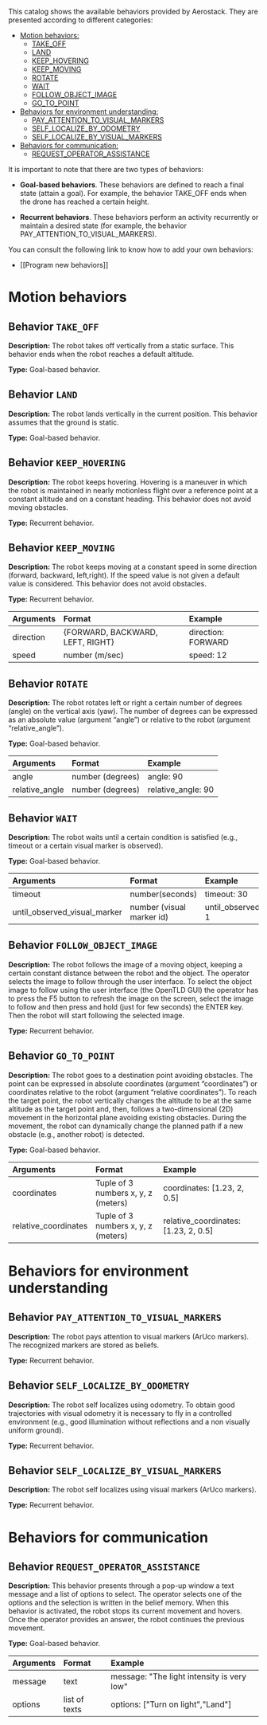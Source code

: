 This catalog shows the available behaviors provided by Aerostack. They are presented according to different categories: 

- [Motion behaviors:](#motion-behaviors)
  * [TAKE_OFF](#behavior-take_off)
  * [LAND](#behavior-land)    
  * [KEEP_HOVERING](#behavior-keep_hovering)
  * [KEEP_MOVING](#behavior-keep_moving)
  * [ROTATE](#behavior-rotate)
  * [WAIT](#behavior-wait)
  * [FOLLOW_OBJECT_IMAGE](#behavior-follow_object_image)
  * [GO_TO_POINT](#behavior-go_to_point)
- [Behaviors for environment understanding:](#behaviors-for-environment-understanding)
  * [PAY_ATTENTION_TO_VISUAL_MARKERS](#behavior-pay_attention_to_visual_markers)
  * [SELF_LOCALIZE_BY_ODOMETRY](#behavior-self_localize_by_odometry)
  * [SELF_LOCALIZE_BY_VISUAL_MARKERS](#behavior-self_localize_by_visual_markers)
- [Behaviors for communication:](#behaviors-for-communication)
  * [REQUEST_OPERATOR_ASSISTANCE](#behavior-request_operator_assistance)

It is important to note that there are two types of behaviors: 

- **Goal-based behaviors**. These behaviors are defined to reach a final state (attain a goal). For example, the behavior TAKE_OFF ends when the drone has reached a certain height. 

- **Recurrent behaviors**. These behaviors perform an activity recurrently or maintain a desired state (for example, the behavior PAY_ATTENTION_TO_VISUAL_MARKERS).

You can consult the following link to know how to add your own behaviors:

- [[Program new behaviors]]

# **Motion behaviors**

## Behavior `TAKE_OFF`

**Description:** The robot takes off vertically from a static surface. This behavior ends when the robot reaches a default altitude.

**Type:** Goal-based behavior.

## Behavior `LAND`

**Description:** The robot lands vertically in the current position. This behavior assumes that the ground is static.

**Type:** Goal-based behavior.

## Behavior `KEEP_HOVERING`

**Description:** The robot keeps hovering. Hovering is a maneuver in which the robot is maintained in nearly motionless flight over a reference point at a constant altitude and on a constant heading. This behavior does not avoid moving obstacles. 

**Type:** Recurrent behavior.

## Behavior `KEEP_MOVING`

**Description:** The robot keeps moving at a constant speed in some direction (forward, backward, left,right). If the speed value is not given a default value is considered. This behavior does not avoid obstacles. 

**Type:** Recurrent behavior.

| Arguments    |   Format  |  Example |  
| :-----------| :---------| :--------|
| direction |{FORWARD, BACKWARD, LEFT, RIGHT}|direction: FORWARD |			
| speed |number (m/sec)|speed: 12|

## Behavior `ROTATE`

**Description:** The robot rotates left or right a certain number of degrees (angle) on the vertical axis (yaw). The number of degrees can be expressed as an absolute value (argument “angle”) or relative to the robot (argument “relative_angle”).

**Type:** Goal-based behavior.

| Arguments    |   Format  |  Example |  
| :-----------| :---------| :--------|			
| angle |number (degrees)|angle: 90|
| relative_angle |number (degrees)|relative_angle: 90|

## Behavior `WAIT`

**Description:** The robot waits until a certain condition is satisfied (e.g., timeout or a certain visual marker is observed). 

**Type:** Goal-based behavior.

| Arguments    |   Format  |  Example |  
| :-----------| :---------| :--------|
| timeout| number(seconds) | timeout: 30 |			
| until_observed_visual_marker | number (visual marker id)|until_observed_visual_marker: 1|

## Behavior `FOLLOW_OBJECT_IMAGE`

**Description:** The robot follows the image of a moving object, keeping a certain constant distance between the robot and the object. The operator selects the image to follow through the user interface. To select the object image to follow using the user interface (the OpenTLD GUI) the operator has to press the F5 button to refresh the image on the screen, select the image to follow and then press and hold (just for few seconds) the ENTER key. Then the robot will start following the selected image.

**Type:** Recurrent behavior. 

## Behavior `GO_TO_POINT`

**Description:** The robot goes to a destination point avoiding obstacles. The point can be expressed in absolute coordinates (argument “coordinates”) or coordinates relative to the robot (argument “relative coordinates”). To reach the target point, the robot vertically changes the altitude to be at the same altitude as the target point and, then, follows a two-dimensional (2D) movement in the horizontal plane avoiding existing obstacles. During the movement, the robot can dynamically change the planned path if a new obstacle (e.g., another robot) is detected.

**Type:** Goal-based behavior.

| Arguments    |   Format  |  Example |  
| :-----------| :---------| :--------|
| coordinates |Tuple of 3 numbers x, y, z (meters)|coordinates: [1.23, 2, 0.5]|	
| relative_coordinates |Tuple of 3 numbers x, y, z (meters)|relative_coordinates: [1.23, 2, 0.5]|			 

# **Behaviors for environment understanding**

## Behavior `PAY_ATTENTION_TO_VISUAL_MARKERS`

**Description:** The robot pays attention to visual markers (ArUco markers). The recognized markers are stored as beliefs.

**Type:** Recurrent behavior.

## Behavior `SELF_LOCALIZE_BY_ODOMETRY`

**Description:** The robot self localizes using odometry. To obtain good trajectories with visual odometry it is necessary to fly in a controlled environment (e.g., good illumination without reflections and a non visually uniform ground). 

**Type:** Recurrent behavior.

## Behavior `SELF_LOCALIZE_BY_VISUAL_MARKERS`

**Description:** The robot self localizes using visual markers (ArUco markers).

**Type:** Recurrent behavior.

# **Behaviors for communication**

## Behavior `REQUEST_OPERATOR_ASSISTANCE`

**Description:** This behavior presents through a pop-up window a text message and a list of options to select. The operator selects one of the options and the selection is written in the belief memory. When this behavior is activated, the robot stops its current movement and hovers. Once the operator provides an answer, the robot continues the previous movement.

**Type:** Goal-based behavior.

| Arguments    |   Format  |  Example |  
| :-----------| :---------| :--------|
| message |text| message: "The light intensity is very low"|
| options |list of texts| options: ["Turn on light","Land"]|